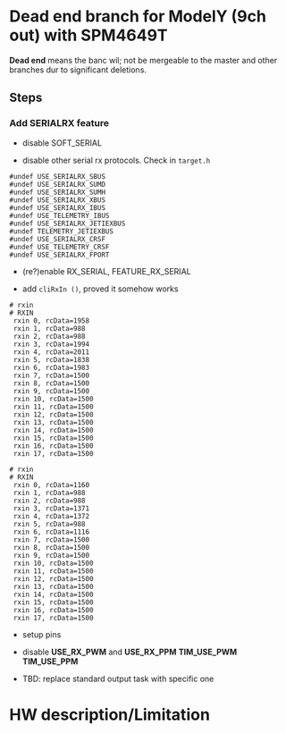 # Dead end branch for ModelY (9ch out) with SPM4649T #

 **Dead end** means the banc wil; not be mergeable to the master
 and other branches dur to significant deletions.

## Steps ##

### Add SERIALRX feature ###

 * disable SOFT_SERIAL

 * disable other serial rx protocols. Check in `target.h`

~~~
#undef USE_SERIALRX_SBUS
#undef USE_SERIALRX_SUMD
#undef USE_SERIALRX_SUMH
#undef USE_SERIALRX_XBUS
#undef USE_SERIALRX_IBUS
#undef USE_TELEMETRY_IBUS
#undef USE_SERIALRX_JETIEXBUS
#undef TELEMETRY_JETIEXBUS
#undef USE_SERIALRX_CRSF
#undef USE_TELEMETRY_CRSF
#undef USE_SERIALRX_FPORT
~~~ 

 * (re?)enable RX_SERIAL, FEATURE_RX_SERIAL

 * add `cliRxIn ()`, proved it somehow works

~~~
# rxin
# RXIN
 rxin 0, rcData=1958
 rxin 1, rcData=988
 rxin 2, rcData=988
 rxin 3, rcData=1994
 rxin 4, rcData=2011
 rxin 5, rcData=1838
 rxin 6, rcData=1983
 rxin 7, rcData=1500
 rxin 8, rcData=1500
 rxin 9, rcData=1500
 rxin 10, rcData=1500
 rxin 11, rcData=1500
 rxin 12, rcData=1500
 rxin 13, rcData=1500
 rxin 14, rcData=1500
 rxin 15, rcData=1500
 rxin 16, rcData=1500
 rxin 17, rcData=1500

# rxin
# RXIN                                                                   
 rxin 0, rcData=1160                                                     
 rxin 1, rcData=988                                                      
 rxin 2, rcData=988                                                      
 rxin 3, rcData=1371                                                     
 rxin 4, rcData=1372
 rxin 5, rcData=988
 rxin 6, rcData=1116
 rxin 7, rcData=1500
 rxin 8, rcData=1500
 rxin 9, rcData=1500
 rxin 10, rcData=1500
 rxin 11, rcData=1500
 rxin 12, rcData=1500
 rxin 13, rcData=1500
 rxin 14, rcData=1500
 rxin 15, rcData=1500
 rxin 16, rcData=1500
 rxin 17, rcData=1500
~~~ 

 * setup pins

  * disable **USE_RX_PWM** and **USE_RX_PPM**
  **TIM_USE_PWM** **TIM_USE_PPM**


 * TBD: replace standard output task with specific one


# HW description/Limitation # 